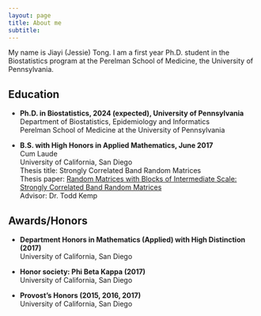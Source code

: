 ```yaml
---
layout: page
title: About me
subtitle: 
---
```


My name is Jiayi (Jessie) Tong. I am a first year Ph.D. student in the Biostatistics program at the Perelman School of Medicine, the University of Pennsylvania.


Education  
-----------


- **Ph.D. in Biostatistics, 2024 (expected), University of Pennsylvania**  
  Department of Biostatistics, Epidemiology and Informatics  
  Perelman School of Medicine at the University of Pennsylvania  


- **B.S. with High Honors in Applied Mathematics, June 2017**  
  Cum Laude  
  University of California, San Diego  
  Thesis title: Strongly Correlated Band Random Matrices  
  Thesis paper: [Random Matrices with Blocks of Intermediate Scale: Strongly Correlated Band Random Matrices](  https://math.ucsd.edu/_files/undergraduate/honors-program/honors-program-presentations/2016-2017/Jiayi_Tong_Honors_Thesis.pdf)  
  Advisor: Dr. Todd Kemp  



Awards/Honors  
-----------


- **Department Honors in Mathematics (Applied) with High Distinction (2017)**   
  University of California, San Diego

- **Honor society: Phi Beta Kappa (2017)**  
  University of California, San Diego

- **Provost’s Honors (2015, 2016, 2017)**  
  University of California, San Diego





